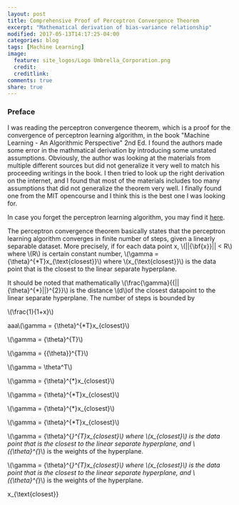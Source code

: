 ```yaml
---
layout: post
title: Comprehensive Proof of Perceptron Convergence Theorem
excerpt: "Mathematical derivation of bias-variance relationship"
modified: 2017-05-13T14:17:25-04:00
categories: blog
tags: [Machine Learning]
image:
  feature: site_logos/Logo Umbrella_Corporation.png
  credit: 
  creditlink: 
comments: true
share: true
---
```


### Preface

I was reading the perceptron convergence theorem, which is a proof for the convergence of perceptron learning algorithm, in the book "Machine Learning - An Algorithmic Perspective" 2nd Ed. I found the authors made some error in the mathmatical derivation by introducing some unstated assumptions. Obviously, the author was looking at the materials from multiple different sources but did not generalize it very well to match his proceeding writings in the book. I then tried to look up the right derivation on the internet, and I found that most of the materials includes too many assumptions that did not generalize the theorem very well. I finally found one from the MIT opencourse and I think this is the best one I was looking for.

In case you forget the perceptron learning algorithm, you may find it [here](/downloads/blog/2017-05-15-Perceptron-Convergence-Theorem/perceptron_learning_algorithm.pdf).

The perceptron convergence theorem basically states that the perceptron learning algorithm converges in finite number of steps, given a linearly separable dataset. More precisely, if for each data point x, \\(\|\|{\bf{x}}\|\| < R\\) where \\(R\\) is certain constant number, \\(\gamma = {\theta}^{*T}x_{\text{closest}}\\) where \\(x_{\text{closest}}\\) is the data point that is the closest to the linear separate hyperplane.

It should be noted that mathematically \\(\frac{\gamma}{{\|\|{\theta}^{*}\|\|}^{2}}\\) is the distance \\(d\\)of the closest datapoint to the linear separate hyperplane. The number of steps is bounded by

\\(\frac{1}{1+x}\\)

aaa\\(\gamma = {\theta}^{*T}x_{closest}\\)

\\(\gamma = {\theta}^{T}\\)

\\(\gamma = {{\theta}}^{T}\\)

\\(\gamma = \theta^T\\)

\\(\gamma = {\theta}^{*}x_{closest}\\)

\\(\gamma = {\theta}^{*T}x_{closest}\\)

\\(\gamma = {\theta}^{*}x_{closest}\\)

\\(\gamma = {\theta}^{*T}x_{closest}\\)

\\(\gamma = {\theta}^{*}^{T}x_{closest}\\) where \\(x_{closest}\\) is the data point that is the closest to the linear separate hyperplane, and \\({\theta}^{*}\\) is the weights of the hyperplane.



\\(\gamma = \{\theta}^{*}^{T}x_{closest}\\) where \\(x_{closest}\\) is the data point that is the closest to the linear separate hyperplane, and \\({\theta}^{*}\\) is the weights of the hyperplane.

x_{\text{closest}}
